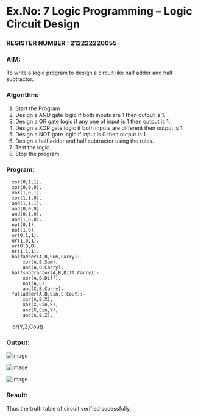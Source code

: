 # Ex.No: 7  Logic Programming –  Logic Circuit Design
                                                                  
### REGISTER NUMBER : 212222220055
### AIM: 
To write a logic program to design a circuit like half adder and half subtractor.
###  Algorithm:
1. Start the Program
2. Design a AND gate logic if both inputs are 1 then output is 1.
3. Design a OR gate logic if any one of input is 1 then output is 1.
4. Design a XOR gate logic if both inputs are different then output is 1.
5. Design a NOT gate logic if input is 0 then output is 1.
6. Design a half adder and half subtractor using the rules.
7. Test the logic.
8. Stop the program.

### Program:

      xor(0,1,1).
      xor(0,0,0).
      xor(1,0,1).
      xor(1,1,0).
      and(1,1,1).
      and(0,0,0).
      and(0,1,0).
      and(1,0,0).
      not(0,1).
      not(1,0).
      or(0,1,1).
      or(1,0,1).
      or(0,0,0).
      or(1,1,1).
      halfadder(A,B,Sum,Carry):-
          xor(A,B,Sum),
          and(A,B,Carry).
      halfsubtractor(A,B,Diff,Carry):-
          xor(A,B,Diff),
          not(A,C),
          and(C,B,Carry).
      fulladder(A,B,Cin,S,Cout):-
          xor(A,B,X),
          xor(X,Cin,S),
          and(X,Cin,Y),
          and(A,B,Z),
          or(Y,Z,Cout).

### Output:

![image](https://github.com/user-attachments/assets/6d8cfe78-a10f-43ce-99cd-5878787786d7)

![image](https://github.com/user-attachments/assets/a1fbb8aa-beee-4d3f-822a-6d5432035903)

![image](https://github.com/user-attachments/assets/98328fe0-70c8-4a41-95d5-fa98712678a2)



### Result:
Thus the truth table of circuit verified sucessfully.
